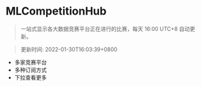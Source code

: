 # MLCompetitionHub

> 一站式显示各大数据竞赛平台正在进行的比赛，每天 16:00 UTC+8 自动更新。
  
> 更新时间: 2022-01-30T16:03:39+0800 

* 多家竞赛平台
* 多种订阅方式
* 下拉查看更多